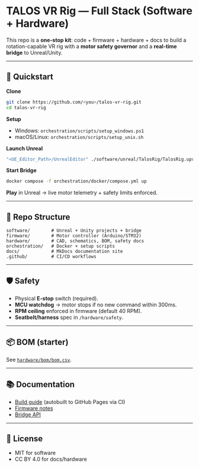 # TALOS VR Rig — Full Stack (Software + Hardware)

This repo is a **one-stop kit**: code + firmware + hardware + docs to build a rotation-capable VR rig with a **motor safety governor** and a **real-time bridge** to Unreal/Unity.

---

## 🚀 Quickstart

**Clone**
```bash
git clone https://github.com/<you>/talos-vr-rig.git
cd talos-vr-rig
```

**Setup**
- Windows: `orchestration/scripts/setup_windows.ps1`
- macOS/Linux: `orchestration/scripts/setup_unix.sh`

**Launch Unreal**
```bash
"<UE_Editor_Path>/UnrealEditor" ./software/unreal/TalosRig/TalosRig.uproject
```

**Start Bridge**
```bash
docker compose -f orchestration/docker/compose.yml up
```

**Play** in Unreal → live motor telemetry + safety limits enforced.

---

## 📂 Repo Structure

```
software/        # Unreal + Unity projects + bridge
firmware/        # Motor controller (Arduino/STM32)
hardware/        # CAD, schematics, BOM, safety docs
orchestration/   # Docker + setup scripts
docs/            # MkDocs documentation site
.github/         # CI/CD workflows
```

---

## 🛡 Safety

- Physical **E-stop** switch (required).
- **MCU watchdog** → motor stops if no new command within 300ms.
- **RPM ceiling** enforced in firmware (default 40 RPM).
- **Seatbelt/harness** spec in `/hardware/safety`.

---

## 📦 BOM (starter)

See [`hardware/bom/bom.csv`](hardware/bom/bom.csv).

---

## 📚 Documentation

- [Build guide](./docs) (autobuilt to GitHub Pages via CI)
- [Firmware notes](./firmware/motor-controller/README.md)
- [Bridge API](./software/bridge/README.md)

---

## 📜 License

- MIT for software  
- CC BY 4.0 for docs/hardware  
